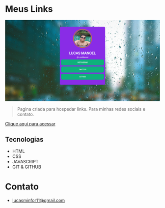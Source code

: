 # Meus Links


![preview](./.github/capture.png)

> Pagina criada para hospedar links. Para minhas redes sociais e contato.



[Clique aqui para acessar]() 
## Tecnologias 
- HTML
- CSS
- JAVASCRIPT
- GIT & GITHUB

# Contato

- lucasminfor11@gmail.com